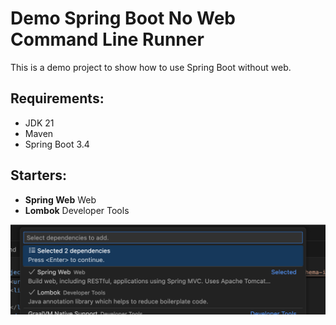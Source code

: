 # Demo Spring Boot No Web Command Line Runner

This is a demo project to show how to use Spring Boot without web.

## Requirements:

- JDK 21
- Maven
- Spring Boot 3.4

## Starters:

- **Spring Web** Web
- **Lombok** Developer Tools


![alt text](image.png)

